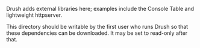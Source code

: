 Drush adds external libraries here; examples include the Console Table and lightweight httpserver.

This directory should be writable by the first user who runs Drush so that these dependencies can be downloaded.  It may be set to read-only after that.
